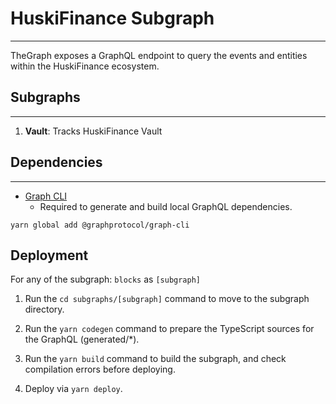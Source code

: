 # HuskiFinance Subgraph

----
TheGraph exposes a GraphQL endpoint to query the events and entities within the HuskiFinance ecosystem.

## Subgraphs

----
1. **Vault**: Tracks HuskiFinance Vault

## Dependencies

----
- [Graph CLI](https://github.com/graphprotocol/graph-cli)
    - Required to generate and build local GraphQL dependencies.

```shell
yarn global add @graphprotocol/graph-cli
```
## Deployment

For any of the subgraph: `blocks` as `[subgraph]`

1. Run the `cd subgraphs/[subgraph]` command to move to the subgraph directory.

2. Run the `yarn codegen` command to prepare the TypeScript sources for the GraphQL (generated/*).

3. Run the `yarn build` command to build the subgraph, and check compilation errors before deploying.

4. Deploy via `yarn deploy`.